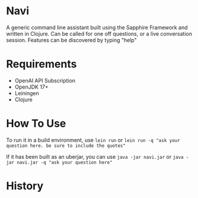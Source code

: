 # Navi
A generic command line assistant built using the Sapphire Framework and written in Clojure. Can be called for one off questions, or a live conversation session. Features can be discovered by typing "help"

# Requirements
- OpenAI API Subscription
- OpenJDK 17+
- Leiningen
- Clojure

# How To Use

To run it in a build environment, use `lein run` or `lein run -q "ask your question here. be sure to include the quotes"`

If it has been built as an uberjar, you can use `java -jar navi.jar` or `java -jar navi.jar -q "ask your question here"`


# History